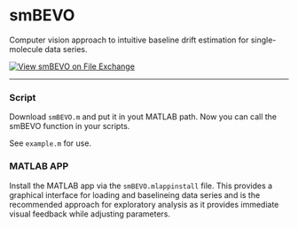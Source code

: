 # smBEVO
Computer vision approach to intuitive baseline drift estimation for single-molecule data series.

[![View smBEVO on File Exchange](https://www.mathworks.com/matlabcentral/images/matlab-file-exchange.svg)](https://www.mathworks.com/matlabcentral/fileexchange/101904-smbevo)

---

### Script

Download `smBEVO.m` and put it in yout MATLAB path. Now you can call the smBEVO function in your scripts.

See `example.m` for use.

### MATLAB APP

Install the MATLAB app via the `smBEVO.mlappinstall` file. This provides a graphical interface for loading and baselineing data series and is the recommended approach for exploratory analysis as it provides immediate visual feedback while adjusting parameters.
